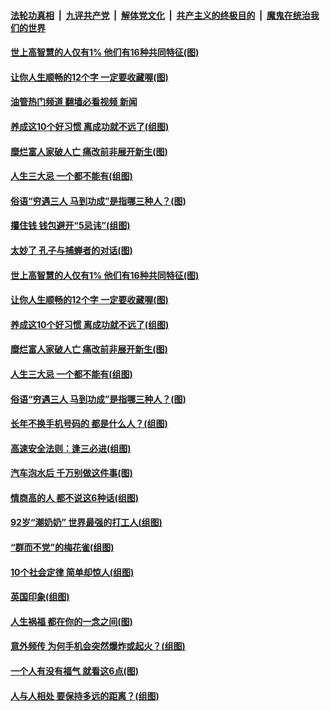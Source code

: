 ####  [法轮功真相](../../../../basic/blob/master/README.md?t=09061701) &nbsp;|&nbsp; [九评共产党](../../../../9ping.md/blob/master/README.md?t=09061701) &nbsp;|&nbsp; [解体党文化](../../../../jtdwh.md/blob/master/README.md?t=09061701)  &nbsp;|&nbsp; [共产主义的终极目的](../../../../gczydzjmd.md/blob/master/README.md?t=09061701) &nbsp;|&nbsp; [魔鬼在统治我们的世界](../../../../mgztzwmdsj.md/blob/master/README.md?t=09061701) 

#### [世上高智慧的人仅有1% 他们有16种共同特征(图)](../pages/p8/1015958.md?t=09061701) 

#### [让你人生顺畅的12个字 一定要收藏喔(图)](../pages/p8/1015909.md?t=09061701) 

#### [油管热门频道 翻墙必看视频 新闻](http://45.76.130.85:81/youtube.html?09061701)

#### [养成这10个好习惯 离成功就不远了(组图)](../pages/p8/1015957.md?t=09061701) 

#### [糜烂富人家破人亡 痛改前非展开新生(图)](../pages/p8/1015765.md?t=09061701) 

#### [人生三大忌 一个都不能有(组图)](../pages/p8/1015363.md?t=09061701) 

#### [俗语“穷遇三人 马到功成”是指哪三种人？(图)](../pages/p8/1015899.md?t=09061701) 

#### [攥住钱 钱包避开“5忌讳”(组图)](../pages/p8/1015691.md?t=09061701) 

#### [太妙了 孔子与捕蝉者的对话(图)](../pages/p8/1016022.md?t=09061701) 

#### [世上高智慧的人仅有1% 他们有16种共同特征(图)](../pages/p8/1015958.md?t=09061701) 

#### [让你人生顺畅的12个字 一定要收藏喔(图)](../pages/p8/1015909.md?t=09061701) 

#### [养成这10个好习惯 离成功就不远了(组图)](../pages/p8/1015957.md?t=09061701) 

#### [糜烂富人家破人亡 痛改前非展开新生(图)](../pages/p8/1015765.md?t=09061701) 

#### [人生三大忌 一个都不能有(组图)](../pages/p8/1015363.md?t=09061701) 

#### [俗语“穷遇三人 马到功成”是指哪三种人？(图)](../pages/p8/1015899.md?t=09061701) 

#### [长年不换手机号码的 都是什么人？(组图)](../pages/p8/1015862.md?t=09061701) 

#### [高速安全法则：逢三必进(组图)](../pages/p8/1015688.md?t=09061701) 

#### [汽车泡水后 千万别做这件事(图)](../pages/p8/1015519.md?t=09061701) 

#### [情商高的人 都不说这6种话(组图)](../pages/p8/1014601.md?t=09061701) 

#### [92岁“潮奶奶” 世界最强的打工人(组图)](../pages/p8/1014804.md?t=09061701) 

#### [“群而不党”的梅花雀(组图)](../pages/p8/1015636.md?t=09061701) 

#### [10个社会定律 简单却惊人(组图)](../pages/p8/1015723.md?t=09061701) 

#### [英国印象(组图)](../pages/p8/1013325.md?t=09061701) 

#### [人生祸福 都在你的一念之间(图)](../pages/p8/1015680.md?t=09061701) 

#### [意外频传 为何手机会突然爆炸或起火？(组图)](../pages/p8/1015681.md?t=09061701) 

#### [一个人有没有福气 就看这6点(图)](../pages/p8/1015641.md?t=09061701) 

#### [人与人相处 要保持多远的距离？(组图)](../pages/p8/1015633.md?t=09061701) 

<img src='http://gfw-breaker.win/goodnews/indexes/p8.md' width='0px' height='0px'/>
